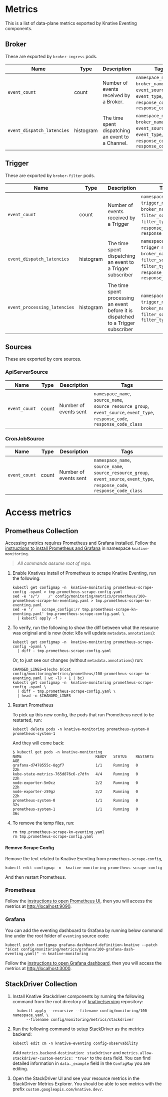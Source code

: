 # Metrics

This is a list of data-plane metrics exported by Knative Eventing components.

## Broker

These are exported by `broker-ingress` pods.

| Name                   | Type      | Description                | Tags               |
| ---------------------- | --------- | -------------------------- | ------------------ |
| `event_count`  | count     | Number of events received by a Broker. | `namespace_name`, `broker_name`, `event_source`, `event_type`, `response_code`, `response_code_class` |
| `event_dispatch_latencies` | histogram | The time spent dispatching an event to a Channel. | `namespace_name`, `broker_name`, `event_source`, `event_type`, `response_code`, `response_code_class` |

## Trigger

These are exported by `broker-filter` pods.

| Name                               | Type      | Description                                          | Tags                                           |
| ---------------------------------- | --------- | ---------------------------------------------------- | ---------------------------------------------- |
| `event_count`             | count     | Number of events received by a Trigger                           | `namespace_name`, `trigger_name`, `broker_name`, `filter_source`, `filter_type`, `response_code`, `response_code_class` |
| `event_dispatch_latencies`            | histogram | The time spent dispatching an event to a Trigger subscriber                           | `namespace_name`, `trigger_name`, `broker_name`, `filter_source`, `filter_type`, `response_code`, `response_code_class` |
| `event_processing_latencies` | histogram | The time spent processing an event before it is dispatched to a Trigger subscriber | `namespace_name`, `trigger_name`, `broker_name`, `filter_source`, `filter_type` |

## Sources

These are exported by core sources.

### ApiServerSource

| Name                               | Type      | Description                                          | Tags                                           |
| ---------------------------------- | --------- | ---------------------------------------------------- | ---------------------------------------------- |
| `event_count`             | count     | Number of events sent                           | `namespace_name`, `source_name`, `source_resource_group`, `event_source`, `event_type`, `response_code`, `response_code_class` |

### CronJobSource

| Name                               | Type      | Description                                          | Tags                                           |
| ---------------------------------- | --------- | ---------------------------------------------------- | ---------------------------------------------- |
| `event_count`             | count     | Number of events sent                           | `namespace_name`, `source_name`, `source_resource_group`, `event_source`, `event_type`, `response_code`, `response_code_class` |


# Access metrics

## Prometheus Collection

Accessing metrics requires Prometheus and Grafana installed. Follow the
[instructions to install Prometheus and Grafana](https://github.com/knative/docs/blob/master/docs/serving/installing-logging-metrics-traces.md)
in namespace `knative-monitoring`.

> _All commands assume root of repo._

1. Enable Knatives install of Prometheus to scrape Knative Eventing, run the
   following:

   ```shell
   kubectl get configmap -n  knative-monitoring prometheus-scrape-config -oyaml > tmp.prometheus-scrape-config.yaml
   sed -e 's/^/    /' config/monitoring/metrics/prometheus/100-prometheus-scrape-kn-eventing.yaml > tmp.prometheus-scrape-kn-eventing.yaml
   sed -e '/    scrape_configs:/r tmp.prometheus-scrape-kn-eventing.yaml' tmp.prometheus-scrape-config.yaml \
     | kubectl apply -f -
   ```

2. To verify, run the following to show the diff between what the resource was
   original and is now (_note_: k8s will update `metadata.annotations`):

   ```shell
   kubectl get configmap -n  knative-monitoring prometheus-scrape-config -oyaml \
     | diff - tmp.prometheus-scrape-config.yaml
   ```

   Or, to just see our changes (without `metadata.annotations`) run:

   ```shell
   CHANGED_LINES=$(echo $(cat config/monitoring/metrics/prometheus/100-prometheus-scrape-kn-eventing.yaml | wc -l) + 1 | bc)
   kubectl get configmap -n  knative-monitoring prometheus-scrape-config -oyaml \
     | diff - tmp.prometheus-scrape-config.yaml \
     | head -n $CHANGED_LINES
   ```

3. Restart Prometheus

   To pick up this new config, the pods that run Prometheus need to be
   restarted, run:

   ```shell
   kubectl delete pods -n knative-monitoring prometheus-system-0 prometheus-system-1
   ```

   And they will come back:

   ```shell
   $ kubectl get pods -n knative-monitoring
   NAME                                 READY   STATUS    RESTARTS   AGE
   grafana-d7478555c-8qgf7              1/1     Running   0          22h
   kube-state-metrics-765d876c6-z7dfn   4/4     Running   0          22h
   node-exporter-5m9cz                  2/2     Running   0          22h
   node-exporter-z59gz                  2/2     Running   0          22h
   prometheus-system-0                  1/1     Running   0          32s
   prometheus-system-1                  1/1     Running   0          36s
   ```

4. To remove the temp files, run:

   ```shell
   rm tmp.prometheus-scrape-kn-eventing.yaml
   rm tmp.prometheus-scrape-config.yaml
   ```

#### Remove Scrape Config

Remove the text related to Knative Eventing from `prometheus-scrape-config`,

```shell
kubectl edit configmap -n  knative-monitoring prometheus-scrape-config
```

And then restart Prometheus.

### Prometheus

Follow the
[instructions to open Prometheus UI](https://github.com/knative/docs/blob/master/docs/serving/accessing-metrics.md#prometheus),
then you will access the metrics at
[http://localhost:9090](http://localhost:9090).

### Grafana

You can add the eventing dashboard to Grafana by running below command line
under the root folder of `eventing` source code:

```
kubectl patch configmap grafana-dashboard-definition-knative --patch "$(cat config/monitoring/metrics/grafana/100-grafana-dash-eventing.yaml)" -n knative-monitoring
```

Follow the
[instructions to open Grafana dashboard](https://github.com/knative/docs/blob/master/docs/serving/accessing-metrics.md#grafana),
then you will access the metrics at
[http://localhost:3000](http://localhost:3000).


## StackDriver Collection

1.  Install Knative Stackdriver components by running the following command from
    the root directory of [knative/serving](https://github.com/knative/serving)
    repository:

    ```shell
      kubectl apply --recursive --filename config/monitoring/100-namespace.yaml \
          --filename config/monitoring/metrics/stackdriver
    ```

1. Run the following command to setup StackDriver as the metrics backend:

   ```
   kubectl edit cm -n knative-eventing config-observability
   ```

   Add `metrics.backend-destination: stackdriver` and `metrics.allow-stackdriver-custom-metrics: "true"`
    to the `data` field. You can find detailed information in `data._example` field in the
   `ConfigMap` you are editing.
   
1. Open the StackDriver UI and see your resource metrics in the StackDriver Metrics Explorer. 
 You should be able to see metrics with the prefix `custom.googleapis.com/knative.dev/`.
